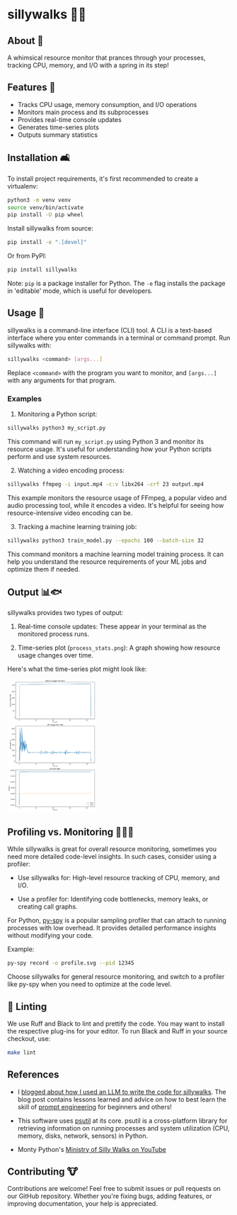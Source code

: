 # sillywalks 🎩👞

## About 🦜

A whimsical resource monitor that prances through your processes,
tracking CPU, memory, and I/O with a spring in its step!

## Features 🧀

- Tracks CPU usage, memory consumption, and I/O operations
- Monitors main process and its subprocesses
- Provides real-time console updates
- Generates time-series plots
- Outputs summary statistics

## Installation 🛋️

To install project requirements, it's first recommended to create a
virtualenv:

```bash
python3 -m venv venv
source venv/bin/activate
pip install -U pip wheel
```

Install sillywalks from source:

```bash
pip install -e ".[devel]"
```

Or from PyPI:

```bash
pip install sillywalks
```

Note: `pip` is a package installer for Python. The `-e` flag installs
the package in 'editable' mode, which is useful for developers.

## Usage 🥥

sillywalks is a command-line interface (CLI) tool. A CLI is a
text-based interface where you enter commands in a terminal or command
prompt. Run sillywalks with:

```bash
sillywalks <command> [args...]
```

Replace `<command>` with the program you want to monitor, and
`[args...]` with any arguments for that program.

### Examples

1. Monitoring a Python script:

```bash
sillywalks python3 my_script.py
```

This command will run `my_script.py` using Python 3 and monitor its
resource usage. It's useful for understanding how your Python scripts
perform and use system resources.

2. Watching a video encoding process:

```bash
sillywalks ffmpeg -i input.mp4 -c:v libx264 -crf 23 output.mp4
```

This example monitors the resource usage of FFmpeg, a popular video
and audio processing tool, while it encodes a video. It's helpful for
seeing how resource-intensive video encoding can be.

3. Tracking a machine learning training job:

```bash
sillywalks python3 train_model.py --epochs 100 --batch-size 32
```

This command monitors a machine learning model training process. It
can help you understand the resource requirements of your ML jobs and
optimize them if needed.

## Output 📊🐟

sillywalks provides two types of output:

1. Real-time console updates: These appear in your terminal as the
   monitored process runs.

2. Time-series plot (`process_stats.png`): A graph showing how
   resource usage changes over time.

Here's what the time-series plot might look like:

<a href="https://github.com/dnouri/sillywalks/blob/main/assets/process_stats.png">
  <img src="https://github.com/dnouri/sillywalks/blob/main/assets/process_stats.png" alt="Example plot" style="height: 300px;"/>
</a>

## Profiling vs. Monitoring 🕵️‍♂️🧠

While sillywalks is great for overall resource monitoring, sometimes
you need more detailed code-level insights. In such cases, consider
using a profiler:

- Use sillywalks for: High-level resource tracking of CPU, memory, and
I/O.

- Use a profiler for: Identifying code bottlenecks, memory leaks, or
creating call graphs.

For Python, [py-spy](https://github.com/benfred/py-spy) is a popular
sampling profiler that can attach to running processes with low
overhead. It provides detailed performance insights without modifying
your code.

Example:

```bash
py-spy record -o profile.svg --pid 12345
```

Choose sillywalks for general resource monitoring, and switch to a
profiler like py-spy when you need to optimize at the code level.

## 🧹 Linting

We use Ruff and Black to lint and prettify the code.  You may want to
install the respective plug-ins for your editor.  To run Black and
Ruff in your source checkout, use:

```bash
make lint
```

## References

- I [blogged about how I used an LLM to write the code for
  sillywalks](https://danielnouri.org/notes/2024/09/02/the-hottest-new-programming-language-is-english/).
  The blog post contains lessons learned and advice on how to best
  learn the skill of [prompt
  engineering](https://huggingface.co/docs/transformers/en/tasks/prompting)
  for beginners and others!

- This software uses [psutil](https://psutil.readthedocs.io/) at its
  core.  psutil is a cross-platform library for retrieving information
  on running processes and system utilization (CPU, memory, disks,
  network, sensors) in Python.

- Monty Python's [Ministry of Silly Walks on
  YouTube](https://youtu.be/iV2ViNJFZC8)

## Contributing 🐮

Contributions are welcome! Feel free to submit issues or pull requests
on our GitHub repository. Whether you're fixing bugs, adding features,
or improving documentation, your help is appreciated.
